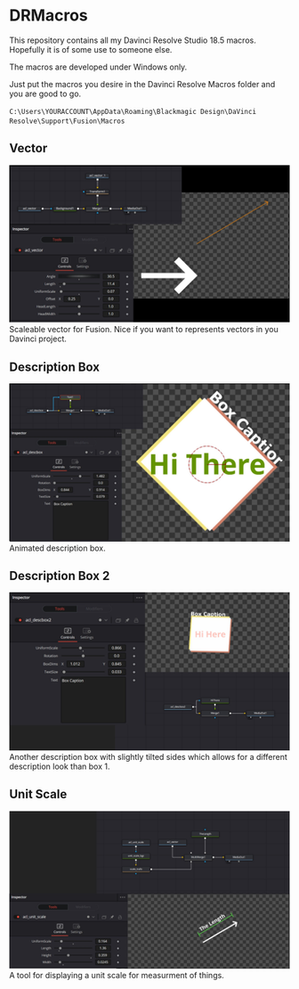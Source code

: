 # DRMacros
This repository contains all my Davinci Resolve Studio 18.5 macros. Hopefully it is of some use to someone else.

The macros are developed under Windows only. 

Just put the macros you desire in the Davinci Resolve Macros folder and you are good to go.

`C:\Users\YOURACCOUNT\AppData\Roaming\Blackmagic Design\DaVinci Resolve\Support\Fusion\Macros`


## Vector
![acl_vector example image](https://github.com/aconstlink/DRMacros/blob/main/images/acl_vector.jpg)
Scaleable vector for Fusion. Nice if you want to represents vectors in you Davinci project.

## Description Box
![acl_descbox example image](https://github.com/aconstlink/DRMacros/blob/main/images/acl_descbox.jpg)
Animated description box.

## Description Box 2
![acl_descbox2 example image](https://github.com/aconstlink/DRMacros/blob/main/images/acl_descbox2.jpg)
Another description box with slightly tilted sides which allows for a different description look than box 1.

## Unit Scale
![acl_unit_scale example image](https://github.com/aconstlink/DRMacros/blob/main/images/acl_unit_scale.jpg)
A tool for displaying a unit scale for measurment of things.